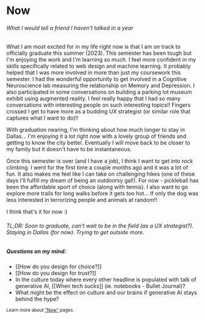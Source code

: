 ---
---


# Now

###### What I would tell a friend I haven't talked in a year


What I am most excited for in my life right now is that I am on track to officially graduate this summer (2023). This semester has been tough but I'm enjoying the work and I'm learning so much. I feel more confident in my skills specifically related to web design and machine learning. It probably helped that I was more involved in more than just my coursework this semester. I had the wonderful opportunity to get involved in a Cognitive Neuroscience lab measuring the relationship on Memory and Depression. I also participated in some conversations on building a parking lot museum exhibit using augmented reality. I feel really happy that I had so many conversations with interesting people on such interesting topics!! Fingers crossed I get to have more as a budding UX strategist (or similar role that captures what I want to do)!! 

With graduation nearing, I'm thinking about how much longer to stay in Dallas... I'm enjoying it a lot right now with a lovely group of friends and getting to know the city better. Eventually I will move back to be closer to my family but it doesn't have to be instantaneous. 

Once this semester is over (and I have a job), I think I want to get into rock climbing. I went for the first time a couple months ago and it was a lot of fun. It also makes me feel like I can take on challenging hikes (one of these days I'll fulfill my dream of being an outdoorsy gal!). For now - pickleball has been the affordable sport of choice (along with tennis). I also want to go explore more trails for long walks before it gets too hot... If only the dog was less interested in terrorizing people and animals at random!! 

I think that's it for now :) 

###### TL;DR: Soon to graduate, can't wait to be in the field (as a UX strategist?). Staying in Dallas (for now). Trying to get outside more. 



##### Questions on my mind: 
- [[How do you design for choice?]]
- [[How do you design for trust?]]
- In the culture today where every other headline is populated with talk of generative AI, [[When tech sucks]] (ie. notebooks - Bullet Journal)?
- What might be the effect on culture and our brains if generative AI stays behind the hype? 






<small> Learn more about <a href="https://nownownow.com/about"> "Now"</a> pages.